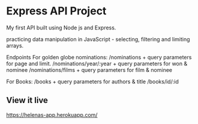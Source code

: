 # Express API Project

My first API built using Node js and Express.

practicing data manipulation in JavaScript - selecting, filtering and limiting arrays.

Endpoints
For golden globe nominations:
/nominations + query parameters for page and limit.
/nominations/year/:year + query parameters for won & nominee
/nominations/films + query parameters for film & nominee

For Books:
/books + query parameters for authors & title
/books/id/:id

## View it live

https://helenas-app.herokuapp.com/
